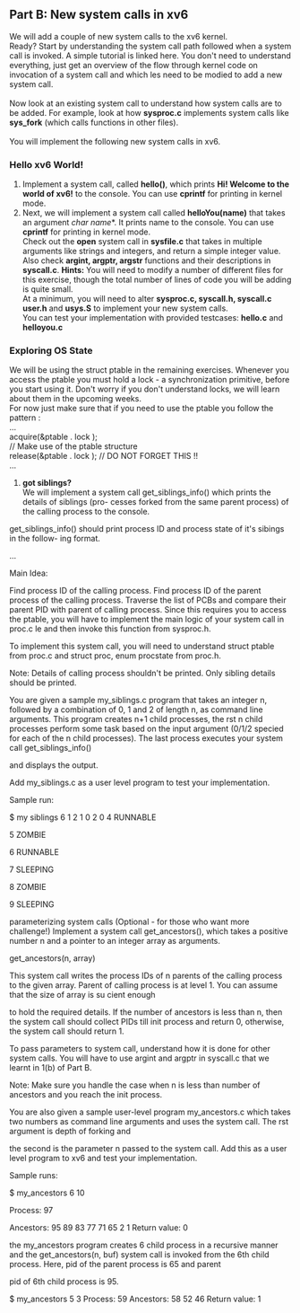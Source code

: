 ## Part B: New system calls in xv6

We will add a couple of new system calls to the xv6 kernel.<br />
Ready? Start by understanding the system call path followed when a system call is invoked. A simple tutorial is linked here. You don't need to understand everything, just get an overview of the flow through kernel code on invocation of a system call and which les need to be modied to add a new system call.<br /><br />
Now look at an existing system call to understand how system calls are to be added. For example, look at how **sysproc.c** implements system calls like **sys_fork** (which calls functions in other files).<br /><br />
You will implement the following new system calls in xv6.<br />
### Hello xv6 World!
1. Implement a system call, called **hello()**, which prints **Hi! Welcome to the world of xv6!** to the console. You can use **cprintf** for printing in kernel mode.
2. Next, we will implement a system call called **helloYou(name)** that takes an argument **char* name**. It prints name to the console. You can use **cprintf** for printing in kernel mode.<br />
Check out the **open** system call in **sysfile.c** that takes in multiple arguments like strings and integers, and return a simple integer value.<br />
Also check **argint, argptr, argstr** functions and their descriptions in **syscall.c**.
**Hints:** You will need to modify a number of different files for this exercise, though the total number of lines of code you will be adding is quite small.<br />
At a minimum, you will need to alter **sysproc.c, syscall.h, syscall.c user.h** and **usys.S** to implement your new system calls.<br />
You can test your implementation with provided testcases: **hello.c** and **helloyou.c**

### Exploring OS State
We will be using the struct ptable in the remaining exercises. Whenever you access the ptable you must hold a lock - a synchronization primitive, before you start using it. Don't worry if you don't understand locks, we will learn about them in the upcoming weeks.<br />
For now just make sure that if you need to use the ptable you follow the pattern :<br />
...<br />
acquire(&ptable . lock );<br />
// Make use of the ptable structure<br />
release(&ptable . lock ); // DO NOT FORGET THIS !!<br />
...<br />
1. **got siblings?**<br />
We will implement a system call get_siblings_info() which prints the details of siblings (pro- cesses forked from the same parent process) of the calling process to the console.

get_siblings_info() should print process ID and process state of it's sibings in the follow- ing format.

...

Main Idea:

Find process ID of the calling process.
Find process ID of the parent process of the calling process.
Traverse the list of PCBs and compare their parent PID with parent of calling process.
Since this requires you to access the ptable, you will have to implement the main logic of your system call in proc.c le and then invoke this function from sysproc.h.

To implement this system call, you will need to understand struct ptable from proc.c and struct proc, enum procstate from proc.h.

Note: Details of calling process shouldn't be printed. Only sibling details should be printed.

You are given a sample my_siblings.c program that takes an integer n, followed by a combination of 0, 1 and 2 of length n, as command line arguments. This program creates n+1 child processes, the rst n child processes perform some task based on the input argument (0/1/2 specied for each of the n child processes). The last process executes your system call get_siblings_info()

and displays the output.

Add my_siblings.c as a user level program to test your implementation.

Sample run:

$ my siblings 6 1 2 1 0 2 0 4 RUNNABLE

5 ZOMBIE

6 RUNNABLE

7 SLEEPING

8 ZOMBIE

9 SLEEPING

parameterizing system calls (Optional - for those who want more challenge!) Implement a system call get_ancestors(), which takes a positive number n and a pointer
to an integer array as arguments.

get_ancestors(n, array)

This system call writes the process IDs of n parents of the calling process to the given array. Parent of calling process is at level 1. You can assume that the size of array is su cient enough

to hold the required details. If the number of ancestors is less than n, then the system call should collect PIDs till init process and return 0, otherwise, the system call should return 1.

To pass parameters to system call, understand how it is done for other system calls. You will have to use argint and argptr in syscall.c that we learnt in 1(b) of Part B.

Note: Make sure you handle the case when n is less than number of ancestors and you reach the init process.

You are also given a sample user-level program my_ancestors.c which takes two numbers as command line arguments and uses the system call. The rst argument is depth of forking and

the second is the parameter n passed to the system call. Add this as a user level program to xv6 and test your implementation.

Sample runs:

$ my_ancestors 6 10

Process: 97

Ancestors: 95 89 83 77 71 65 2 1 Return value: 0

the my_ancestors program creates 6 child process in a recursive manner and the get_ancestors(n, buf) system call is invoked from the 6th child process. Here, pid of the parent process is 65 and parent

pid of 6th child process is 95.

$ my_ancestors 5 3 Process: 59 Ancestors: 58 52 46 Return value: 1
